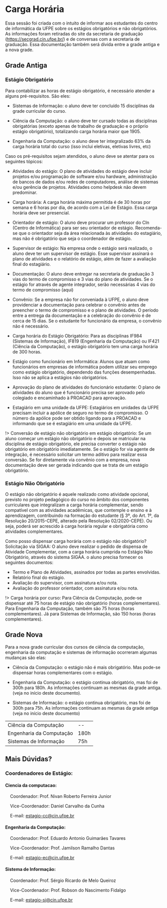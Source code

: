 # Carga Horária
Essa sessão foi criada com o intuito de informar aos estudantes do centro de informática da UFPE sobre os estágios obrigatórios e não obrigatórios. As informações foram retiradas do site da secretaria de graduação (https://secgrad.cin.ufpe.br/) e de conversas com a secretaria de graduação. Essa documentação também será divida entre a grade antiga e a nova grade.

## Grade Antiga 

### Estágio Obrigatório 
Para contabilizar as horas de estágio obrigatório, é necessário atender a alguns pré-requisitos. São eles: 

- Sistemas de Informação: o aluno deve ter concluído 15 disciplinas da grade curricular do curso.


- Ciência da Computação: o aluno deve ter cursado todas as disciplinas obrigatórias (exceto apenas de trabalho de graduação e o próprio estágio obrigatório), totalizando carga horária maior que 1905.


- Engenharia da Computação: o aluno deve ter integralizado 63% da carga horária total do curso (isso inclui eletivas, eletivas livres, etc)

Caso os pré-requisitos sejam atendidos, o aluno deve se atentar para os seguintes tópicos: 

- Atividades do estágio: O plano de atividades do estágio deve incluir projetos e/ou programação de software e/ou hardware, administração de bancos de dados e/ou redes de computadores, análise de sistemas e/ou gerência de projetos. Atividades como helpdesk não devem predominar.


- Carga horária: A carga horária máxima permitida é de 30 horas por semana e 6 horas por dia, de acordo com a Lei de Estágio. Essa carga horária deve ser presencial.


- Orientador de estágio: O aluno deve procurar um professor do CIn (Centro de Informática) para ser seu orientador de estágio. Recomenda-se que o orientador seja da área relacionada às atividades do estagiário, mas não é obrigatório que seja o coordenador de estágio.


- Supervisor de estágio: Na empresa onde o estágio será realizado, o aluno deve ter um supervisor de estágio. Esse supervisor assinará o plano de atividades e o relatório de estágio, além de fazer a avaliação final do estagiário.


- Documentação: O aluno deve entregar na secretaria de graduação 3 vias do termo de compromisso e 3 vias do plano de atividades. Se o estágio for através de agente integrador, serão necessárias 4 vias do termo de compromisso (aqui)


- Convênio: Se a empresa não for conveniada à UFPE, o aluno deve providenciar a documentação para celebrar o convênio antes de preencher o termo de compromisso e o plano de atividades. O período entre a entrega da documentação e a celebração do convênio é de cerca de 15 dias. Se o estudante for funcionário da empresa, o convênio não é necessário.

- Carga horária do Estágio Obrigatório: Para as disciplinas IF984 (Sistemas de Informação), IF819 (Engenharia da Computação) ou IF421 (Ciência da Computação), o estágio obrigatório tem uma carga horária de 300 horas.

- Estágio como funcionário em Informática: Alunos que atuam como funcionários em empresas de informática podem utilizar seu emprego como estágio obrigatório, dependendo das funções desempenhadas. Isso não se aplica a estágios não obrigatórios.


- Aprovação do plano de atividades do funcionário estudante: O plano de atividades do aluno que é funcionário precisa ser aprovado pelo colegiado e encaminhado à PROACAD para aprovação.


- Estagiário em uma unidade da UFPE: Estagiários em unidades da UFPE precisam incluir a apólice de seguro no termo de compromisso. O número da apólice pode ser obtido ligando para a PROACAD e informando que se é estagiário em uma unidade da UFPE.


!> Conversão de estágio não obrigatório em estágio obrigatório: Se um aluno começar um estágio não obrigatório e depois se matricular na disciplina de estágio obrigatório, ele precisa converter o estágio não obrigatório em obrigatório imediatamente. Se o estágio for via agente de integração, é necessário solicitar um termo aditivo para realizar essa conversão. Se for diretamente via convênio com a empresa, nova documentação deve ser gerada indicando que se trata de um estágio obrigatório.
### Estágio Não Obrigatório 
O estágio não obrigatório é aquele realizado como atividade opcional, previsto no projeto pedagógico do curso no âmbito dos componentes curriculares que integralizam a carga horária complementar, sendo compatível com as atividades acadêmicas, que contemple o ensino e à aprendizagem, contribuindo na formação do estudante (§ 3º, do Art. 1º, da Resolução 20/2015-CEPE, alterado pela Resolução 02/2020-CEPE). Ou seja, poderá ser acrescido à carga horária regular e obrigatória como atividades complementares.

Como posso dispensar carga horária com o estágio não obrigatório?
Solicitação via SIGAA: O aluno deve realizar o pedido de dispensa de Atividade Complementar, com a carga horária cumprida no Estágio Não Obrigatório, através do sistema SIGAA. o aluno precisa fornecer os seguintes documentos:

- Termo e Plano de Atividades, assinados por todas as partes envolvidas.
- Relatório final do estágio.
- Avaliação do supervisor, com assinatura e/ou nota.
- Avaliação do professor orientador, com assinatura e/ou nota.

!> Carga horária por curso: Para Ciência da Computação, pode-se dispensar até 75 horas de estágio não obrigatório (horas complementares). Para Engenharia da Computação, também são 75 horas (horas complementares). Já para Sistemas de Informação, são 150 horas (horas complementares).

## Grade Nova
Para a nova grade curricular dos cursos de ciência da computação, engenharia da computação e sistemas de informação ocorreram algumas mudanças são elas:

- Ciência da Computação: o estágio não é mais obrigatório. Mas pode-se dispensar horas complementares com o estágio. 

- Engenharia da Computação: o estágio continua obrigatório, mas foi de 300h para 180h. As informações continuam as mesmas da grade antiga.  (veja no início deste documento).

- Sistemas de Informação: o estágio continua obrigatório, mas foi de 300h para 75h. As informações continuam as mesmas da grade antiga (veja no início deste documento)

<table >
	<tbody>
		<tr>
			<td>Ciência da Computação</td>
			<td>--</td>
		</tr>
		<tr>
			<td>Engenharia da Computação</td>
			<td>180h</td>
		</tr>
		<tr>
			<td>Sistemas de Informação</td>
			<td>75h </td>
		</tr>
	</tbody>
</table>

## Mais Dúvidas?

### Coordenadores de Estágio:

#### Ciencia da computacao:

&nbsp;&nbsp;&nbsp;&nbsp;Coordenador: Prof. Nivan Roberto Ferreira Junior  

&nbsp;&nbsp;&nbsp;&nbsp;Vice-Coordenador: Daniel Carvalho da Cunha

&nbsp;&nbsp;&nbsp;&nbsp;E-mail: estagio-cc@cin.ufpe.br


#### Engenharia da Computação:

&nbsp;&nbsp;&nbsp;&nbsp;Coordenador: Prof. Eduardo Antonio Guimarães Tavares

&nbsp;&nbsp;&nbsp;&nbsp;Vice-Coordenador: Prof. Jamilson Ramalho Dantas

&nbsp;&nbsp;&nbsp;&nbsp;E-mail: estagio-ec@cin.ufpe.br


#### Sistema de Informação:


&nbsp;&nbsp;&nbsp;&nbsp;Coordenador: Prof. Sérgio Ricardo de Melo Queiroz

&nbsp;&nbsp;&nbsp;&nbsp;Vice-Coordenador: Prof. Robson do Nascimento Fidalgo

&nbsp;&nbsp;&nbsp;&nbsp;E-mail: estagio-si@cin.ufpe.br
